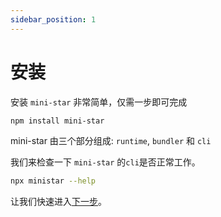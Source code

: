 ```yaml
---
sidebar_position: 1
---
```


# 安装

安装 `mini-star` 非常简单，仅需一步即可完成

```bash npm2yarn
npm install mini-star
```

mini-star 由三个部分组成: `runtime`, `bundler` 和 `cli`

我们来检查一下 `mini-star` 的`cli`是否正常工作。

```bash
npx ministar --help
```

让我们快速进入[下一步](./createPlugin)。

